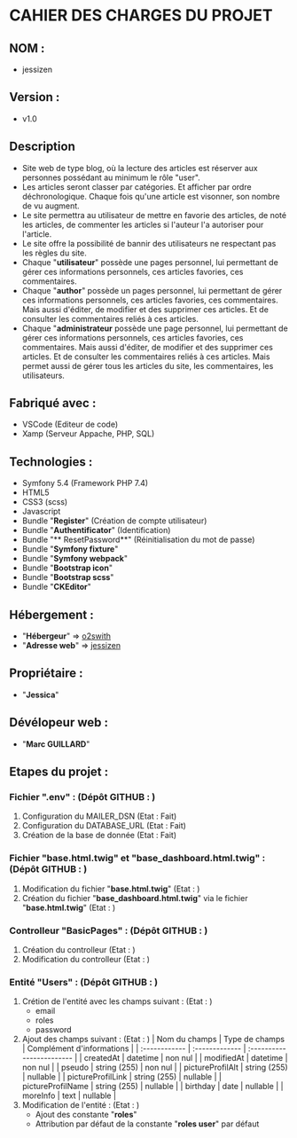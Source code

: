 # CAHIER DES CHARGES DU PROJET

## NOM :
* jessizen

## Version :
* v1.0

## Description
* Site web de type blog, où la lecture des articles est réserver aux personnes possédant au minimum le rôle "user".
* Les articles seront classer par catégories. Et afficher par ordre déchronologique. Chaque fois qu'une article est visonner, son nombre de vu augment.
* Le site permettra au utilisateur de mettre en favorie des articles, de noté les articles, de commenter les articles si l'auteur l'a autoriser pour l'article. 
* Le site offre la possibilité de bannir des utilisateurs ne respectant pas les règles du site.
* Chaque "**utilisateur**" possède une pages personnel, lui permettant de gérer ces informations personnels, ces articles favories, ces commentaires.
* Chaque "**author**" possède un pages personnel, lui permettant de gérer ces informations personnels, ces articles favories, ces commentaires. Mais aussi d'éditer, de modifier et des supprimer ces articles. Et de consulter les commentaires reliés à ces articles.
* Chaque "**administrateur** possède une page personnel, lui permettant de gérer ces informations personnels, ces articles favories, ces commentaires. Mais aussi d'éditer, de modifier et des supprimer ces articles. Et de consulter les commentaires reliés à ces articles. Mais permet aussi de gérer tous les articles du site, les commentaires, les utilisateurs.

## Fabriqué avec :
* VSCode (Editeur de code)
* Xamp (Serveur Appache, PHP, SQL)

## Technologies :
* Symfony 5.4 (Framework PHP 7.4)
* HTML5
* CSS3 (scss)
* Javascript
* Bundle "**Register**" (Création de compte utilisateur)
* Bundle "**Authentificator**" (Identification)
* Bundle "** ResetPassword**" (Réinitialisation du mot de passe)
* Bundle "**Symfony fixture**"
* Bundle "**Symfony webpack**"
* Bundle "**Bootstrap icon**"
* Bundle "**Bootstrap scss**"
* Bundle "**CKEditor**"

## Hébergement :
* "**Hébergeur**" => [o2swith](https://o2swith.fr)
* "**Adresse web**" => [jessizen](https://jessizen.guillardmarc.fr)

## Propriétaire :
* "**Jessica**"

## Dévélopeur web :
* "**Marc GUILLARD**"

## Etapes du projet :

### Fichier ".env" : (Dépôt GITHUB : )
1. Configuration du MAILER_DSN (Etat : Fait)
1. Configuration du DATABASE_URL (Etat : Fait)
1. Création de la base de donnée (Etat : Fait)

### Fichier "base.html.twig" et "base_dashboard.html.twig" : (Dépôt GITHUB : )
1. Modification du fichier "**base.html.twig**" (Etat : )
1. Création du fichier "**base_dashboard.html.twig**" via le fichier "**base.html.twig**" (Etat : )

### Controlleur "BasicPages" : (Dépôt GITHUB : )
1. Création du controlleur (Etat : )
1. Modification du controlleur (Etat : )

### Entité "Users" : (Dépôt GITHUB : )
1. Crétion de l'entité avec les champs suivant : (Etat : )
    * email
    * roles
    * password
1. Ajout des champs  suivant : (Etat : )
    | Nom du champs | Type de champs | Complément d'informations |
    | :------------ | :------------- | :------------------------ |
    | createdAt | datetime | non nul |
    | modifiedAt | datetime | non nul |
    | pseudo | string (255) | non nul |
    | pictureProfilAlt | string (255) | nullable |
    | pictureProfilLink | string (255) | nullable |
    | pictureProfilName | string (255) | nullable |
    | birthday | date | nullable |
    | moreInfo | text | nullable |
1. Modification de l'entité : (Etat : )
    * Ajout des constante "**roles**"
    * Attribution par défaut de la constante "**roles user**" par défaut